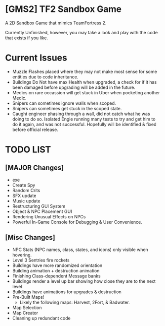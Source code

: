 # [GMS2] TF2 Sandbox Game
 A 2D Sandbox Game that mimics TeamFortress 2.

 Currently Unfinished, however, you may take a look and play with the code that exists if you like.

# Current Issues
- Muzzle Flashes placed where they may not make most sense for some entities due to code inheritance.
- Buildings Do Not have max Health when upgraded, a check for if it has been damaged before upgrading will be added in the future.
- Medics on rare occassion will get stuck in Uber when pocketing another Medic.
- Snipers can sometimes ignore walls when scoped.
- Snipers can sometimes get stuck in the scoped state.
- Caught engineer phasing through a wall, did not catch what he was doing to do so. Isolated Engie running many tests to try and get him to do it again, and was not successful. Hopefully will be identified & fixed before official release.

# TODO LIST
## [MAJOR Changes]
- exe
- Create Spy
- Random Crits
- SFX update
- Music update
- Restructuring GUI System
- Object & NPC Placement GUI
- Rendering Unusual Effects on NPCs
- Powerful In-Game Console for Debugging & User Convenience.

## [Misc Changes]
- NPC Stats (NPC names, class, states, and icons) only visible when hovering.
- Level 3 Sentries fire rockets
- Buildings have more randomized orientation
- Building animation + destruction animation
- Finishing Class-dependent Message banks
- Buildings render a level up bar showing how close they are to the next level
- Buildings have animations for upgrades & destruction
- Pre-Built Maps!
  - Likely the following maps: Harvest, 2Fort, & Badwater.
- Map Selection
- Map Creator
- Cleaning up redundant code

